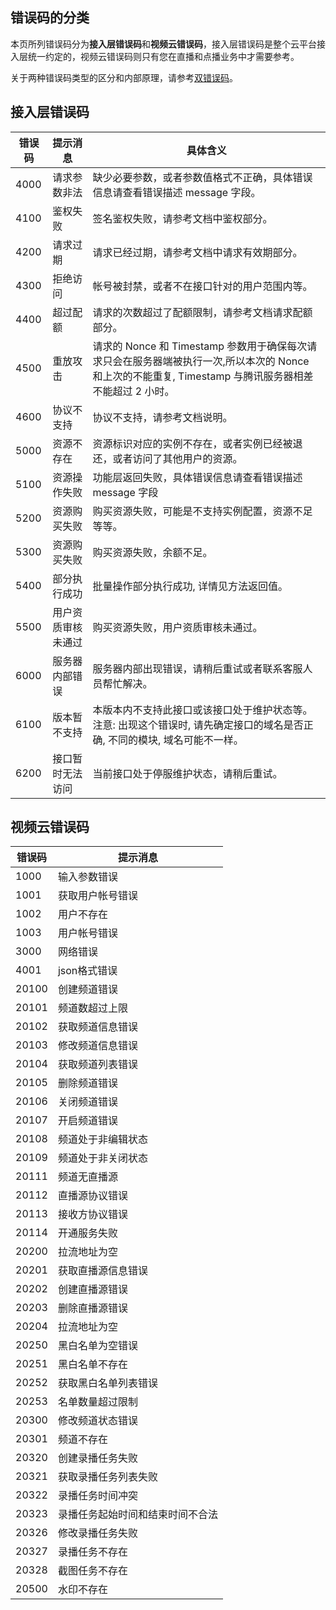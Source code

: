 
## 错误码的分类
本页所列错误码分为**接入层错误码**和**视频云错误码**，接入层错误码是整个云平台接入层统一约定的，视频云错误码则只有您在直播和点播业务中才需要参考。

关于两种错误码类型的区分和内部原理，请参考[双错误码](http://tcecqpoc.fsphere.cn/doc/api/258/5820#.E5.8F.8C.E9.94.99.E8.AF.AF.E7.A0.81)。

## 接入层错误码

| 错误码 | 提示消息 | 具体含义 |
|---------|---------|---------|
|  4000 |请求参数非法  |缺少必要参数，或者参数值格式不正确，具体错误信息请查看错误描述 message 字段。 |
 |  4100 |鉴权失败      |签名鉴权失败，请参考文档中鉴权部分。 |
 |  4200 |请求过期      |请求已经过期，请参考文档中请求有效期部分。 |
 |  4300 |拒绝访问      |帐号被封禁，或者不在接口针对的用户范围内等。 |
 |  4400 |超过配额      |请求的次数超过了配额限制，请参考文档请求配额部分。 |
 |  4500 |重放攻击      |请求的 Nonce 和 Timestamp 参数用于确保每次请求只会在服务器端被执行一次,所以本次的 Nonce 和上次的不能重复, Timestamp 与腾讯服务器相差不能超过 2 小时。 |
 |  4600 |协议不支持    |协议不支持，请参考文档说明。 |
 |  5000 |资源不存在    |资源标识对应的实例不存在，或者实例已经被退还，或者访问了其他用户的资源。  |
 |  5100 |资源操作失败  |功能层返回失败，具体错误信息请查看错误描述 message 字段  |
 |  5200 |资源购买失败  |购买资源失败，可能是不支持实例配置，资源不足等等。 |
 |  5300 |资源购买失败  |购买资源失败，余额不足。 |
 |  5400 |部分执行成功  |批量操作部分执行成功, 详情见方法返回值。 |
 |  5500 |用户资质审核未通过 |购买资源失败，用户资质审核未通过。 |
 |  6000 |服务器内部错误|服务器内部出现错误，请稍后重试或者联系客服人员帮忙解决。 |
 |  6100 |版本暂不支持 |本版本内不支持此接口或该接口处于维护状态等。注意: 出现这个错误时, 请先确定接口的域名是否正确, 不同的模块, 域名可能不一样。|
 |  6200 |接口暂时无法访问 |当前接口处于停服维护状态，请稍后重试。|
 
 ## 视频云错误码
 
 | 错误码 | 提示消息 |
 |----------|------------|
 | 1000	  |  输入参数错误 |		
 | 1001	  |  获取用户帐号错误  |	
 | 1002	  |  用户不存在 |	
 | 1003	  |  用户帐号错误 |	
 | 3000	  |  网络错误 |	
 | 4001   |  json格式错误 |	
 | 20100 |	创建频道错误 |	
 | 20101 |	频道数超过上限 |	
 | 20102 |	获取频道信息错误 |	
 | 20103 |	修改频道信息错误 |	
 | 20104 |	获取频道列表错误 |	
 | 20105 |	删除频道错误 |	
 | 20106 |	关闭频道错误 |	
 | 20107 |	开启频道错误 |	
 | 20108 |	频道处于非编辑状态 |	
 | 20109 |	频道处于非关闭状态 |	
 | 20111 |	频道无直播源 |	
 | 20112 |	直播源协议错误 |	
 | 20113 |	接收方协议错误 |	
 | 20114 |	开通服务失败 |	
 | 20200 |	拉流地址为空 |	
 | 20201 |	获取直播源信息错误 |	
 | 20202 |	创建直播源错误 |	
 | 20203 |	删除直播源错误 |	
 | 20204 |	拉流地址为空 |	
 | 20250 |	黑白名单为空错误 |	
 | 20251 |	黑白名单不存在 |	
 | 20252 |	获取黑白名单列表错误 |	
 | 20253 |	名单数量超过限制 |	
 | 20300 |	修改频道状态错误 |	
 | 20301 |	频道不存在 |	
 | 20320 |	创建录播任务失败 |	
 | 20321 |	获取录播任务列表失败 |	
 | 20322 |	录播任务时间冲突|	
 | 20323 |	录播任务起始时间和结束时间不合法 |	
 | 20326 |	修改录播任务失败 |	
 | 20327 |	录播任务不存在 |	
 | 20328 |	截图任务不存在 |	
 | 20500 |	水印不存在 |	
